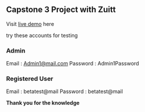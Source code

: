 ## Capstone 3 Project with Zuitt
Visit [live demo](https://mensaccessorieszuitb153.vercel.app/) here

try these accounts for testing

### Admin
Email : Admin1@mail.com
Password : Admin1Password

### Registered User
Email : betatest@mail
Password : betatest@mail

**Thank you for the knowledge**